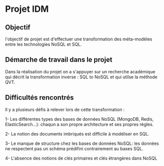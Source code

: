 # Projet IDM

## Objectif 

l'objectif de projet est d'effectuer une transformation des méta-modèles entre les technologies NoSQL
et SQL.

## Démarche de travail dans le projet 

Dans la réalisation du projet on a s'appuyer sur un recherche académique qui décrit la transformation 
inverse : SQL to NoSQL et qui utilse la méthode QVT.


## Difficultés rencontrés

Il y a plusieurs défis à relever lors de cette transformation : 

1- Les différentes types des bases de données NoSQL (MongoDB, Redis, ElasticSearch...): chaqun a son 
propre architecture et ses propres règles.

2- La notion des documents imbriqués est difficile à modéliser en SQL.

3- Le manque de structure chez les bases de données NoSQL: les données ne respectent pas un schéma 
prédifini contrairement au bases SQL.

4- L'absence des notions de clés primaires et clés étrangères dans NoSQL
